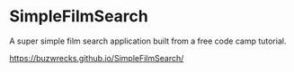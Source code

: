 # SimpleFilmSearch
A super simple film search application built from a free code camp tutorial.

https://buzwrecks.github.io/SimpleFilmSearch/
